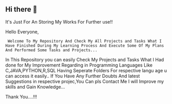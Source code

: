 ## Hi there 👋

<!--
**abhinandan6123/abhinandan6123** is a ✨ _special_ ✨ repository because its `README.md` (this file) appears on your GitHub profile.



- ⚡ Fun fact: ...
--> It's Just For An Storing My Works For Further use!! 
Hello Everyone, 

     Welcome To My Repository And Check My All Projects and Tasks What I Have Finished During My Learning Process And Execute Some Of My Plans And Performed Some Tasks and Projects... 
In This Repository you can easily  Check My Projects and Tasks What I Had done for My Improvement Regarding in Programming Languages Like  
C,JAVA,PYTHON,R,SQL Having Seperate Folders For respective langu
age u can access it easily.. If You Have Any Further Doubts And latest  Suggestions in respective projec,You Can pls Contact Me I will Improve my skills and Gain Knowledge... 

Thank You....!!! 
